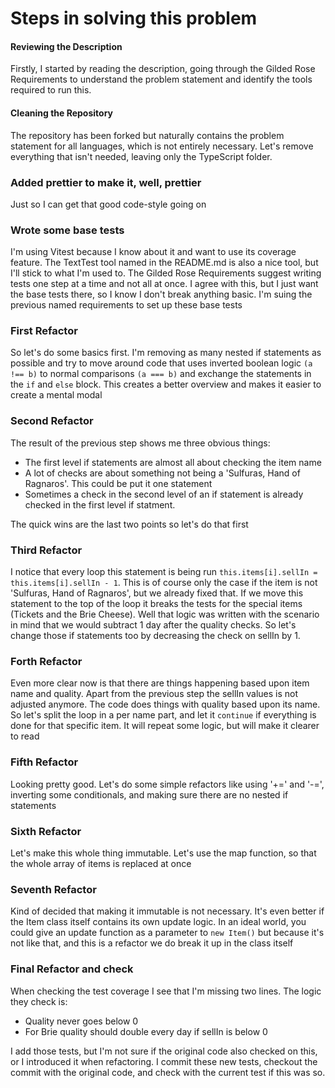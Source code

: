 # Steps in solving this problem

#### Reviewing the Description

Firstly, I started by reading the description, going through the Gilded Rose Requirements to understand the problem statement and identify the tools required to run this.

####  Cleaning the Repository

The repository has been forked but naturally contains the problem statement for all languages, which is not entirely necessary. Let's remove everything that isn't needed, leaving only the TypeScript folder.

### Added prettier to make it, well, prettier

Just so I can get that good code-style going on

### Wrote some base tests

I'm using Vitest because I know about it and want to use its coverage feature. The TextTest tool named in the README.md is also a nice tool, but I'll stick to what I'm used to. The Gilded Rose Requirements suggest writing tests one step at a time and not all at once. I agree with this, but I just want the base tests there, so I know I don't break anything basic. I'm suing the previous named requirements to set up these base tests

### First Refactor

So let's do some basics first. I'm removing as many nested if statements as possible and try to move around code that uses inverted boolean logic `(a !== b)` to normal comparisons `(a === b)` and exchange the statements in the `if` and `else` block. This creates a better overview and makes it easier to create a mental modal

### Second Refactor

The result of the previous step shows me three obvious things:

* The first level if statements are almost all about checking the item name
* A lot of checks are about something not being a 'Sulfuras, Hand of Ragnaros'. This could be put it one statement
* Sometimes a check in the second level of an if statement is already checked in the first level if statment.

The quick wins are the last two points so let's do that first

### Third Refactor

I notice that every loop this statement is being run `this.items[i].sellIn = this.items[i].sellIn - 1`. This is of course only the case if the item is not 'Sulfuras, Hand of Ragnaros', but we already fixed that. If we move this statement to the top of the loop it breaks the tests for the special items (Tickets and the Brie Cheese). Well that logic was written with the scenario in mind that we would subtract 1 day after the quality checks. So let's change those if statements too by decreasing the check on sellIn by 1.  

### Forth Refactor

Even more clear now is that there are things happening based upon item name and quality. Apart from the previous step the sellIn values is not adjusted anymore.
The code does things with quality based upon its name. So let's split the loop in a per name part, and let it `continue` if everything is done for that specific item. It will repeat some logic, but will make it clearer to read

### Fifth Refactor
Looking pretty good. Let's do some simple refactors like using '+=' and '-=', inverting some conditionals, and making sure there are no nested if statements

### Sixth Refactor
Let's make this whole thing immutable. Let's use the map function, so that the whole array of items is replaced at once

### Seventh Refactor
Kind of decided that making it immutable is not necessary. It's even better if the Item class itself contains its own update logic. In an ideal world, you could give an update function as a parameter to `new Item()` but because it's not like that, and this is a refactor we do break it up in the class itself

### Final Refactor and check

When checking the test coverage I see that I'm missing two lines. The logic they check is:
* Quality never goes below 0
* For Brie quality should double every day if sellIn is below 0

I add those tests, but I'm not sure if the original code also checked on this, or I introduced it when refactoring. I commit these new tests, checkout the commit with the original code, and check with the current test if this was so.
